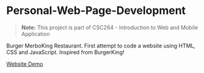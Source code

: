# Personal-Web-Page-Development

> **Note:** This project is part of CSC264 - Introduction to Web and Mobile Application

Burger MerboKing Restaurant. First attempt to code a website using HTML, CSS and JavaScript. Inspired from BurgerKing!

<a href="https://kyziq.github.io/burger-merboking/">Website Demo</a>
